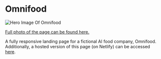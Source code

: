 # Omnifood

![Hero Image Of Omnifood](https://github.com/user-attachments/assets/97fe2c3e-1686-4108-8619-87c167a40bf6 "Omnifood Hero Image")

[Full photo of the page can be found here.](https://github.com/user-attachments/assets/aa59c550-ee99-4459-9d0a-cc1d36e454cc)

A fully responsive landing page for a fictional AI food company, Omnifood.
Additionally, a hosted version of this page (on Netlify) can be accessed [here](https://main--omnifood1222.netlify.app/).

